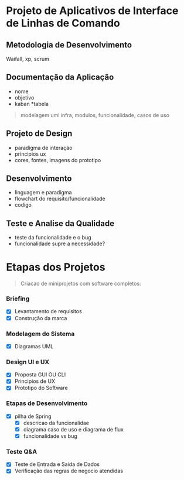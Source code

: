 # Projeto de Aplicativos de Interface de Linhas de Comando

## Metodologia de Desenvolvimento
Waifall, xp, scrum

## Documentação da Aplicação
- nome
- objetivo
- kaban *tabela
> modelagem uml
> infra, modulos, funcionalidade, casos de uso

## Projeto de Design
- paradigma de interação
- principios ux
- cores, fontes, imagens do prototipo

## Desenvolvimento 
- linguagem e paradigma
- flowchart do requisito/funcionalidade
- codigo

## Teste e Analise da Qualidade
- teste da funcionalidade e o bug
- funcionalidade supre a necessidade?


# Etapas dos Projetos
> Criacao de miniprojetos com software completos:
### Briefing &nbsp;
- [X] Levantamento de requisitos &nbsp;
- [X] Construção da marca &nbsp;
### Modelagem do Sistema &nbsp;
- [X] Diagramas UML &nbsp;
### Design UI e UX &nbsp;
- [X] Proposta GUI OU CLI &nbsp;
- [X] Principios de UX &nbsp;
- [X] Prototipo do Software &nbsp;
### Etapas de Desenvolvimento &nbsp;
- [X] pilha de Spring  &nbsp;
  - [X] descricao da funcionalidae &nbsp;
  - [X] diagrama caso de uso e diagrama de flux &nbsp;
  - [X] funcionalidade vs bug &nbsp;
### Teste Q&A &nbsp;
- [X] Teste de Entrada e Saida de Dados &nbsp;
- [X] Verificação das regras de negocio atendidas &nbsp;